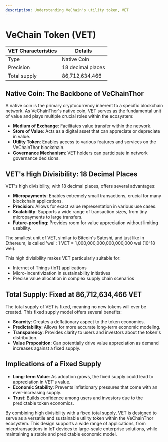 ```yaml
---
description: Understanding VeChain's utility token, VET
---
```


# VeChain Token (VET)

| VET Characteristics | Details           |
|---------------------|-------------------|
| Type                | Native Coin       |
| Precision           | 18 decimal places |
| Total supply        | 86,712,634,466    |

## Native Coin: The Backbone of VeChainThor

A native coin is the primary cryptocurrency inherent to a specific blockchain network. As VeChainThor's native coin, VET serves as the fundamental unit of value and plays multiple crucial roles within the ecosystem:

* **Medium of Exchange**: Facilitates value transfer within the network.
* **Store of Value**: Acts as a digital asset that can appreciate or depreciate in value.
* **Utility Token**: Enables access to various features and services on the VeChainThor blockchain.
* **Governance Mechanism**: VET holders can participate in network governance decisions.

## VET's High Divisibility: 18 Decimal Places

VET's high divisibility, with 18 decimal places, offers several advantages:

* **Micropayments**: Enables extremely small transactions, crucial for many blockchain applications.
* **Precision**: Allows for exact value representation in various use cases.
* **Scalability**: Supports a wide range of transaction sizes, from tiny micropayments to large transfers.
* **Future-proofing**: Provides room for value appreciation without limiting usability.

The smallest unit of VET, similar to Bitcoin's Satoshi, and just like in Ethereum, is called 'wei':
1 VET = 1,000,000,000,000,000,000 wei (10^18 wei).

This high divisibility makes VET particularly suitable for:

* Internet of Things (IoT) applications
* Micro-incentivization in sustainability initiatives
* Precise value allocation in complex supply chain scenarios

## Total Supply: Fixed at 86,712,634,466 VET

The total supply of VET is fixed, meaning no new tokens will ever be created. This fixed supply model offers several benefits:

* **Scarcity**: Creates a deflationary aspect to the token economics.
* **Predictability**: Allows for more accurate long-term economic modeling.
* **Transparency**: Provides clarity to users and investors about the token's distribution.
* **Value Proposition**: Can potentially drive value appreciation as demand increases against a fixed supply.

## Implications of a Fixed Supply

* **Long-term Value**: As adoption grows, the fixed supply could lead to appreciation in VET's value.
* **Economic Stability**: Prevents inflationary pressures that come with an ever-increasing supply.
* **Trust**: Builds confidence among users and investors due to the predictable token economics.

By combining high divisibility with a fixed total supply, VET is designed to serve as a versatile and sustainable utility token within the VeChainThor ecosystem. This design supports a wide range of applications, from microtransactions in IoT devices to large-scale enterprise solutions, while maintaining a stable and predictable economic model.
